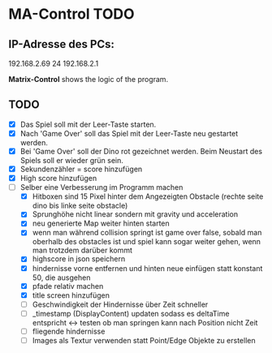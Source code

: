 ﻿# MA-Control TODO
## IP-Adresse des PCs:
192.168.2.69
24
192.168.2.1

**Matrix-Control** shows the logic of the program.
## TODO
- [x] Das Spiel soll mit der Leer-Taste starten.
- [x] Nach 'Game Over' soll das Spiel mit der Leer-Taste neu gestartet werden.
- [x] Bei 'Game Over' soll der Dino rot gezeichnet werden. Beim Neustart des Spiels soll er wieder grün sein.
- [x] Sekundenzähler = score hinzufügen
- [x] High score hinzufügen
- [ ] Selber eine Verbesserung im Programm machen
	- [x] Hitboxen sind 15 Pixel hinter dem Angezeigten Obstacle (rechte seite dino bis linke seite obstacle)
	- [X] Sprunghöhe nicht linear sondern mit gravity und acceleration
	- [x] neu generierte Map weiter hinten starten
	- [x] wenn man während collision springt ist game over false, sobald man oberhalb des obstacles ist 
		  und spiel kann sogar weiter gehen, wenn man trotzdem darüber kommt
	- [x] highscore in json speichern
	- [x] hindernisse vorne entfernen und hinten neue einfügen statt konstant 50, die ausgehen
	- [x] pfade relativ machen
	- [x] title screen hinzufügen
	- [ ] Geschwindigkeit der Hindernisse über Zeit schneller
	- [ ] _timestamp (DisplayContent) updaten sodass es deltaTime entspricht 
		<-> testen ob man springen kann nach Position nicht Zeit
	- [ ] fliegende hindernisse
	- [ ] Images als Textur verwenden statt Point/Edge Objekte zu erstellen